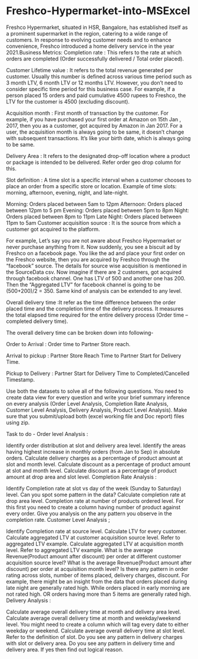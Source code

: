# Freshco-Hypermarket-into-MSExcel
Freshco Hypermarket, situated in HSR, Bangalore, has established itself as a prominent supermarket in the region, catering to a wide range of customers. In response to evolving customer needs and to enhance convenience, Freshco introduced a home delivery service in the year 2021.Business Metrics: Completion rate : This refers to the rate at which orders are completed (Order successfully delivered / Total order placed).

Customer Lifetime value : It refers to the total revenue generated per customer. Usually this number is defined across various time period such as 3 month LTV, 6 month LTV or 12 months LTV. However, you don’t need to consider specific time period for this business case. For example, if a person placed 15 orders and paid cumulative 4500 rupees to Freshco, the LTV for the customer is 4500 (excluding discount).

Acquisition month : First month of transaction by the customer. For example, if you have purchased your first order at Amazon on 15th Jan , 2017, then you as a customer, got acquired by Amazon in Jan 2017. For a user, the acquisition month is always going to be same, it doesn’t change with subsequent transactions. It’s like your birth date, which is always going to be same.

Delivery Area : It refers to the designated drop-off location where a product or package is intended to be delivered. Refer order geo drop column for this.

Slot definition : A time slot is a specific interval when a customer chooses to place an order from a specific store or location. Example of time slots: morning, afternoon, evening, night, and late-night.

Morning: Orders placed between 5am to 12pm Afternoon: Orders placed between 12pm to 5 pm Evening: Orders placed between 5pm to 8pm Night: Orders placed between 8pm to 11pm Late Night: Orders placed between 11pm to 5am Customer acquisition source : It is the source from which a customer got acquired to the platform.

For example, Let’s say you are not aware about Freshco Hypermarket or never purchase anything from it. Now suddenly, you see a biscuit ad by Freshco on a facebook page. You like the ad and place your first order on the Freshco website, then you are acquired by Freshco through the “facebook” source. The details for source wise acquisition is mentioned in the SourceData csv. Now imagine if there are 2 customers, got acquired through facebook channel. One has LTV of 500 and another one has 200. Then the “Aggregated LTV” for facebook channel is going to be (500+200)/2 = 350. Same kind of analysis can be extended to any level.

Overall delivery time :It refer as the time difference between the order placed time and the completion time of the delivery process. It measures the total elapsed time required for the entire delivery process (Order time – completed delivery time).

The overall delivery time can be broken down into following-

Order to Arrival : Order time to Partner Store reach.

Arrival to pickup : Partner Store Reach Time to Partner Start for Delivery Time.

Pickup to Delivery : Partner Start for Delivery Time to Completed/Cancelled Timestamp.

Use both the datasets to solve all of the following questions. You need to create data view for every question and write your brief summary inference on every analysis (Order Level Analysis, Completion Rate Analysis, Customer Level Analysis, Delivery Analysis, Product Level Analysis). Make sure that you submit/upload both (excel working file and Doc report) files using zip.

Task to do - Order level Analysis :

Identify order distribution at slot and delivery area level.
Identify the areas having highest increase in monthly orders (from Jan to Sep) in absolute orders.
Calculate delivery charges as a percentage of product amount at slot and month level.
Calculate discount as a percentage of product amount at slot and month level.
Calculate discount as a percentage of product amount at drop area and slot level.
Completion Rate Analysis :

Identify Completion rate at slot vs day of the week (Sunday to Saturday) level. Can you spot some pattern in the data?
Calculate completion rate at drop area level.
Completion rate at number of products ordered level. For this first you need to create a column having number of product against every order.
Give you analysis on the any pattern you observe in the completion rate.
Customer Level Analysis ;

Identify Completion rate at source level.
Calculate LTV for every customer.
Calculate aggregated LTV at customer acquisition source level. Refer to aggregated LTV example.
Calculate aggregated LTV at acquisition month level. Refer to aggregated LTV example.
What is the average Revenue(Product amount after discount) per order at different customer acquisition source level?
What is the average Revenue(Product amount after discount) per order at acquisition month level?
Is there any pattern in order rating across slots, number of items placed, delivery charges, discount. For example, there might be an insight from the data that orders placed during late night are generally rated high. While orders placed in early morning are not rated high. OR orders having more than 5 items are generally rated high.
Delivery Analysis :

Calculate average overall delivery time at month and delivery area level.
Calculate average overall delivery time at month and weekday/weekend level. You might need to create a column which will tag every date to either weekday or weekend.
Calculate average overall delivery time at slot level. Refer to the definition of slot.
Do you see any pattern in delivery charges with slot or delivery area.
Do you see any pattern in delivery time and delivery area. If yes then find out logical reason.
